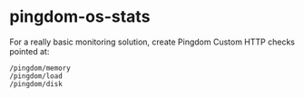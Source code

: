 # pingdom-os-stats

For a really basic monitoring solution, create Pingdom Custom HTTP checks pointed at:

    /pingdom/memory
    /pingdom/load
    /pingdom/disk

